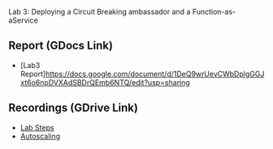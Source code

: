Lab 3: Deploying a Circuit Breaking ambassador and a Function-as-aService


## Report (GDocs Link)
- [Lab3 Report]https://docs.google.com/document/d/1DeQ9wrUevCWbDplgGGJxt6o6npDVXAdSBDrQEmb6NTQ/edit?usp=sharing
## Recordings (GDrive Link)
- [Lab Steps](https://drive.google.com/file/d/1P1hXjytGl8Ks-xqUD3uveSQ3YXtPyooO/view?usp=sharing)
- [Autoscaling](https://drive.google.com/file/d/1bgH8nv3LvXP_tiFyVWSlNntF6mfqQbvi/view?usp=sharing)
